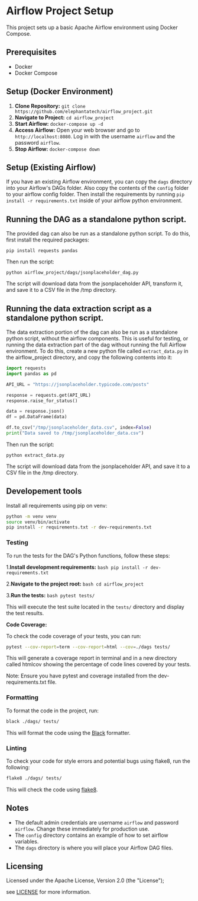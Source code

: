# Airflow Project Setup

This project sets up a basic Apache Airflow environment using Docker Compose.

## Prerequisites

- Docker
- Docker Compose

## Setup (Docker Environment)

1.   **Clone Repository:**
    `git clone https://github.com/elephantatech/airflow_project.git`
2.  **Navigate to Project:**
    `cd airflow_project`
3.  **Start Airflow:**
    `docker-compose up -d`
4.  **Access Airflow:**
    Open your web browser and go to `http://localhost:8080`. Log in with the username `airflow` and the password `airflow`.
5.  **Stop Airflow:**
    `docker-compose down`

## Setup (Existing Airflow)

If you have an existing Airflow environment, you can copy the `dags` directory into your Airflow's DAGs folder. Also copy the contents of the `config` folder to your airflow config folder. Then install the requirements by running `pip install -r requirements.txt` inside of your airflow python environment.

## Running the DAG as a standalone python script.

The provided dag can also be run as a standalone python script. To do this, first install the required packages:

`pip install requests pandas`

Then run the script:

`python airflow_project/dags/jsonplaceholder_dag.py`

The script will download data from the jsonplaceholder API, transform it, and save it to a CSV file in the /tmp directory.

## Running the data extraction script as a standalone python script.

The data extraction portion of the dag can also be run as a standalone python script, without the airflow components. This is useful for testing, or running the data extraction part of the dag without running the full Airflow environment. To do this, create a new python file called `extract_data.py` in the airflow_project directory, and copy the following contents into it:

```python
import requests
import pandas as pd

API_URL = "https://jsonplaceholder.typicode.com/posts"

response = requests.get(API_URL)
response.raise_for_status()

data = response.json()
df = pd.DataFrame(data)

df.to_csv("/tmp/jsonplaceholder_data.csv", index=False)
print("Data saved to /tmp/jsonplaceholder_data.csv")
```

Then run the script:

`python extract_data.py`

The script will download data from the jsonplaceholder API, and save it to a CSV file in the /tmp directory.


## Developement tools

Install all requirements using pip on venv:

```bash
python -m venv venv
source venv/bin/activate
pip install -r requirements.txt -r dev-requirements.txt
```

### Testing

To run the tests for the DAG's Python functions, follow these steps:

1.**Install development requirements:**
    ```bash
    pip install -r dev-requirements.txt
    ```

2.**Navigate to the project root:**
    ```bash
    cd airflow_project
    ```

3.**Run the tests:**
    ```bash
    pytest tests/
    ```

This will execute the test suite located in the `tests/` directory and display the test results.

**Code Coverage:**

To check the code coverage of your tests, you can run:

```bash
pytest --cov-report=term --cov-report=html --cov=./dags tests/
```

This will generate a coverage report in terminal and in a new directory called htmlcov showing the percentage of code lines covered by your tests.

Note: Ensure you have pytest and coverage installed from the dev-requirements.txt file.

### Formatting

To format the code in the project, run:

```bash
black ./dags/ tests/
```

This will format the code using the [Black](https://github.com/psf/black) formatter.

### Linting

To check your code for style errors and potential bugs using flake8, run the following:

```bash
flake8 ./dags/ tests/
```

This will check the code using [flake8](https://github.com/PyCQA/flake8).

## Notes

-   The default admin credentials are username `airflow` and password `airflow`. Change these immediately for production use.
-   The `config` directory contains an example of how to set airflow variables.
-   The `dags` directory is where you will place your Airflow DAG files.

## Licensing

Licensed under the Apache License, Version 2.0 (the "License");

see [LICENSE](./LICENSE) for more information.

